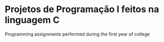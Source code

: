 # Projetos de Programação I feitos na linguagem C

 Programming assignments performed during the first year of college
